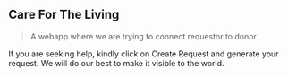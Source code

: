## Care For The Living

> A webapp where we are trying to connect requestor to donor.

If you are seeking help, kindly click on Create Request and generate your request. We will do our best to make it visible to the world.
